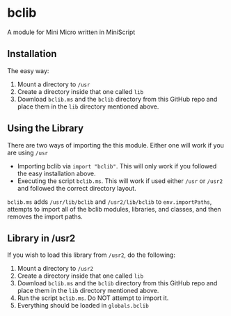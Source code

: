 # bclib
A module for Mini Micro written in MiniScript

## Installation

The easy way:

1. Mount a directory to `/usr`
2. Create a directory inside that one called `lib`
3. Download `bclib.ms` and the `bclib` directory from this GitHub repo and place them in the `lib` directory mentioned above.

## Using the Library

There are two ways of importing the this module. Either one will work if you are using `/usr`

* Importing bclib via `import "bclib"`. This will only work if you followed the easy installation above.
* Executing the script `bclib.ms`. This will work if used either `/usr` or `/usr2` and followed the correct directory layout.

`bclib.ms` adds `/usr/lib/bclib` and `/usr2/lib/bclib` to `env.importPaths`, attempts to import all of the bclib modules, libraries, and classes, and then removes the import paths.

## Library in /usr2

If you wish to load this library from `/usr2`, do the following:

1. Mount a directory to `/usr2`
2. Create a directory inside that one called `lib`
3. Download `bclib.ms` and the `bclib` directory from this GitHub repo and place them in the `lib` directory mentioned above.
4. Run the script `bclib.ms`. Do NOT attempt to import it.
5. Everything should be loaded in `globals.bclib`
